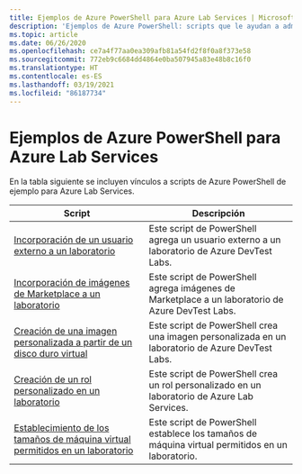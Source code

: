 ```yaml
---
title: Ejemplos de Azure PowerShell para Azure Lab Services | Microsoft Docs
description: 'Ejemplos de Azure PowerShell: scripts que le ayudan a administrar laboratorios en Azure Lab Services'
ms.topic: article
ms.date: 06/26/2020
ms.openlocfilehash: ce7a4f77aa0ea309afb81a54fd2f8f0a8f373e58
ms.sourcegitcommit: 772eb9c6684dd4864e0ba507945a83e48b8c16f0
ms.translationtype: HT
ms.contentlocale: es-ES
ms.lasthandoff: 03/19/2021
ms.locfileid: "86187734"
---
```

# <a name="azure-powershell-samples-for-azure-lab-services"></a>Ejemplos de Azure PowerShell para Azure Lab Services

En la tabla siguiente se incluyen vínculos a scripts de Azure PowerShell de ejemplo para Azure Lab Services.

| Script | Descripción |
|---|---|
|[Incorporación de un usuario externo a un laboratorio](scripts/add-external-user-to-lab.md)| Este script de PowerShell agrega un usuario externo a un laboratorio de Azure DevTest Labs. |
|[Incorporación de imágenes de Marketplace a un laboratorio](scripts/add-marketplace-images-to-lab.md)| Este script de PowerShell agrega imágenes de Marketplace a un laboratorio de Azure DevTest Labs. |
|[Creación de una imagen personalizada a partir de un disco duro virtual](scripts/create-custom-image-from-vhd.md)| Este script de PowerShell crea una imagen personalizada en un laboratorio de Azure DevTest Labs. |
|[Creación de un rol personalizado en un laboratorio](scripts/create-custom-role-in-lab.md)| Este script de PowerShell crea un rol personalizado en un laboratorio de Azure Lab Services. |
|[Establecimiento de los tamaños de máquina virtual permitidos en un laboratorio](scripts/set-allowed-vm-sizes-in-lab.md)| Este script de PowerShell establece los tamaños de máquina virtual permitidos en un laboratorio. |

